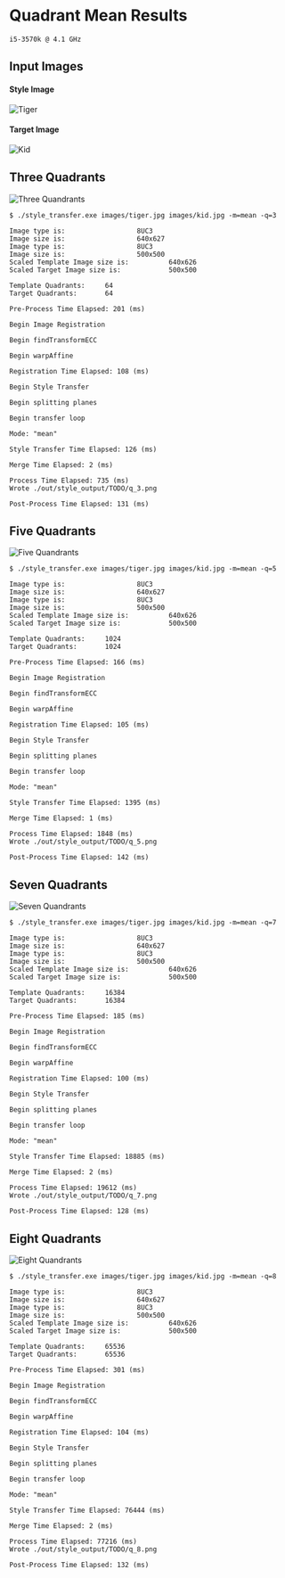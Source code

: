 # Quadrant Mean Results

`i5-3570k @ 4.1 GHz`

## Input Images

#### Style Image

![Tiger](../images/tiger.jpg)

#### Target Image

![Kid](../images/kid.jpg)

## Three Quadrants

![Three Quandrants](../out_release/tiger_kid/mean/tiger_kid_q_3.png)  

```
$ ./style_transfer.exe images/tiger.jpg images/kid.jpg -m=mean -q=3

Image type is:                  8UC3
Image size is:                  640x627
Image type is:                  8UC3
Image size is:                  500x500
Scaled Template Image size is:          640x626
Scaled Target Image size is:            500x500

Template Quadrants:     64
Target Quadrants:       64

Pre-Process Time Elapsed: 201 (ms)

Begin Image Registration

Begin findTransformECC

Begin warpAffine

Registration Time Elapsed: 108 (ms)

Begin Style Transfer

Begin splitting planes

Begin transfer loop

Mode: "mean"

Style Transfer Time Elapsed: 126 (ms)

Merge Time Elapsed: 2 (ms)

Process Time Elapsed: 735 (ms)
Wrote ./out/style_output/TODO/q_3.png

Post-Process Time Elapsed: 131 (ms)
```

## Five Quadrants

![Five Quandrants](../out_release/tiger_kid/mean/tiger_kid_q_5.png)  

```
$ ./style_transfer.exe images/tiger.jpg images/kid.jpg -m=mean -q=5

Image type is:                  8UC3
Image size is:                  640x627
Image type is:                  8UC3
Image size is:                  500x500
Scaled Template Image size is:          640x626
Scaled Target Image size is:            500x500

Template Quadrants:     1024
Target Quadrants:       1024

Pre-Process Time Elapsed: 166 (ms)

Begin Image Registration

Begin findTransformECC

Begin warpAffine

Registration Time Elapsed: 105 (ms)

Begin Style Transfer

Begin splitting planes

Begin transfer loop

Mode: "mean"

Style Transfer Time Elapsed: 1395 (ms)

Merge Time Elapsed: 1 (ms)

Process Time Elapsed: 1848 (ms)
Wrote ./out/style_output/TODO/q_5.png

Post-Process Time Elapsed: 142 (ms)
```

## Seven Quadrants

![Seven Quandrants](../out_release/tiger_kid/mean/tiger_kid_q_7.png)  

```
$ ./style_transfer.exe images/tiger.jpg images/kid.jpg -m=mean -q=7

Image type is:                  8UC3
Image size is:                  640x627
Image type is:                  8UC3
Image size is:                  500x500
Scaled Template Image size is:          640x626
Scaled Target Image size is:            500x500

Template Quadrants:     16384
Target Quadrants:       16384

Pre-Process Time Elapsed: 185 (ms)

Begin Image Registration

Begin findTransformECC

Begin warpAffine

Registration Time Elapsed: 100 (ms)

Begin Style Transfer

Begin splitting planes

Begin transfer loop

Mode: "mean"

Style Transfer Time Elapsed: 18885 (ms)

Merge Time Elapsed: 2 (ms)

Process Time Elapsed: 19612 (ms)
Wrote ./out/style_output/TODO/q_7.png

Post-Process Time Elapsed: 128 (ms)
```

## Eight Quadrants

![Eight Quandrants](../out_release/tiger_kid/mean/tiger_kid_q_8.png)  

```
$ ./style_transfer.exe images/tiger.jpg images/kid.jpg -m=mean -q=8

Image type is:                  8UC3
Image size is:                  640x627
Image type is:                  8UC3
Image size is:                  500x500
Scaled Template Image size is:          640x626
Scaled Target Image size is:            500x500

Template Quadrants:     65536
Target Quadrants:       65536

Pre-Process Time Elapsed: 301 (ms)

Begin Image Registration

Begin findTransformECC

Begin warpAffine

Registration Time Elapsed: 104 (ms)

Begin Style Transfer

Begin splitting planes

Begin transfer loop

Mode: "mean"

Style Transfer Time Elapsed: 76444 (ms)

Merge Time Elapsed: 2 (ms)

Process Time Elapsed: 77216 (ms)
Wrote ./out/style_output/TODO/q_8.png

Post-Process Time Elapsed: 132 (ms)
```
